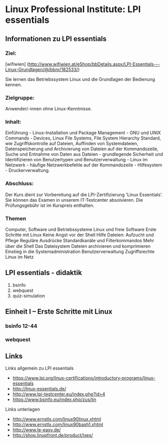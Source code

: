 # Linux Professional Institute: LPI essentials


## Informationen zu LPI essentials
### Ziel:
[wifiwien] (http://www.wifiwien.at/eShop/bbDetails.aspx/LPI-Essentials---Linux-Grundlagen/@/bbnr/182533/)

Sie lernen das Betriebssystem Linux und die Grundlagen der Bedienung kennen.

### Zielgruppe:
Anwender/-innen ohne Linux-Kenntnisse.

### Inhalt:
Einführung - Linux-Installation und Package Management - GNU und UNIX Commands - Devices, Linux File Systems, File System Hierarchy Standard, wie Zugriffskontrolle auf Dateien, Auffinden von Systemdateien, Datenspeicherung und Archivierung von Dateien auf der Kommandozeile, Suche und Entnahme von Daten aus Dateien - grundlegende Sicherheit und Identifizieren von Benutzertypen und Benutzerverwaltung - Linux im Netzwerk - häufige Netzwerkbefehle auf der Kommandozeile - Hilfesystem - Druckerverwaltung.

### Abschluss:
Der Kurs dient zur Vorbereitung auf die LPI-Zertifizierung 'Linux Essentials'. 
Sie können das Examen in unserem IT-Testcenter absolvieren. Die Prüfungsgebühr ist im Kurspreis enthalten.


### Themen
Computer, Software und Betriebssysteme
Linux und freie Software
Erste Schritte mit Linux
Keine Angst vor der Shell
Hilfe
Dateien: Aufzucht und Pﬂege
Reguläre Ausdrücke
Standardkanäle und Filterkommandos
Mehr über die Shell
Das Dateisystem
Dateien archivieren und komprimieren
Einstieg in die Systemadministration
Benutzerverwaltung
Zugriffsrechte
Linux im Netz



## LPI essentials - didaktik
1. bsinfo
2. webquest
3. quiz-simulation


## Einheit I – Erste Schritte mit Linux  
### bsinfo 12-44
### webquest





## Links
﻿Links allgemein zu LPI essentials
* https://www.lpi.org/linux-certifications/introductory-programs/linux-essentials
* http://linux-essentials.de/
* http://www.lpi-testcenter.eu/index.php?id=4
* https://www.bsinfo.eu/index.php/zus/lin


Links unterlagen
* http://www.ernstlx.com/linux90linux.xhtml
* http://www.ernstlx.com/linux90bash1.xhtml
* http://www.le-easy.de/
* http://shop.linupfront.de/product/lxes/


